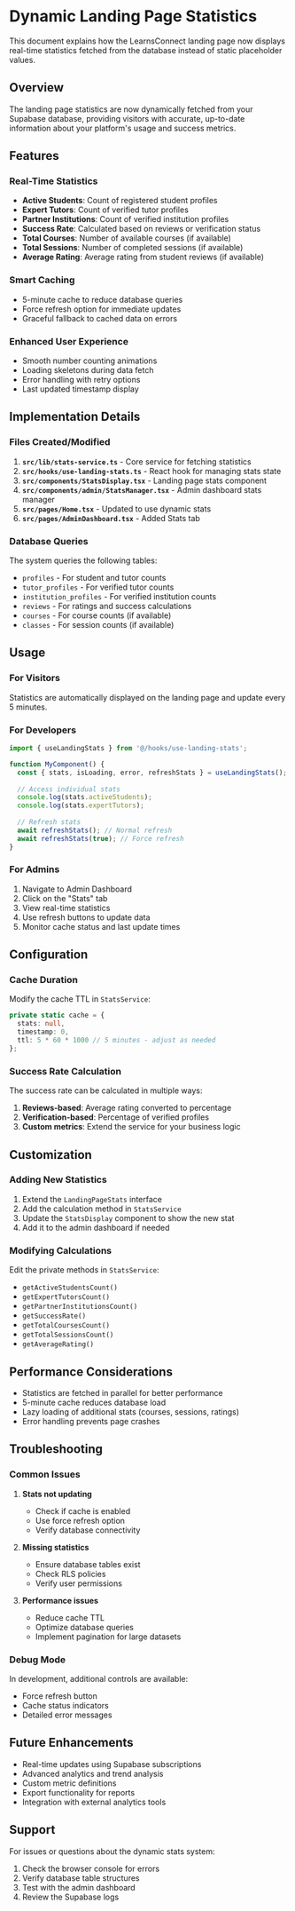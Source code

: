 # Dynamic Landing Page Statistics

This document explains how the LearnsConnect landing page now displays real-time statistics fetched from the database instead of static placeholder values.

## Overview

The landing page statistics are now dynamically fetched from your Supabase database, providing visitors with accurate, up-to-date information about your platform's usage and success metrics.

## Features

### Real-Time Statistics
- **Active Students**: Count of registered student profiles
- **Expert Tutors**: Count of verified tutor profiles
- **Partner Institutions**: Count of verified institution profiles
- **Success Rate**: Calculated based on reviews or verification status
- **Total Courses**: Number of available courses (if available)
- **Total Sessions**: Number of completed sessions (if available)
- **Average Rating**: Average rating from student reviews (if available)

### Smart Caching
- 5-minute cache to reduce database queries
- Force refresh option for immediate updates
- Graceful fallback to cached data on errors

### Enhanced User Experience
- Smooth number counting animations
- Loading skeletons during data fetch
- Error handling with retry options
- Last updated timestamp display

## Implementation Details

### Files Created/Modified

1. **`src/lib/stats-service.ts`** - Core service for fetching statistics
2. **`src/hooks/use-landing-stats.ts`** - React hook for managing stats state
3. **`src/components/StatsDisplay.tsx`** - Landing page stats component
4. **`src/components/admin/StatsManager.tsx`** - Admin dashboard stats manager
5. **`src/pages/Home.tsx`** - Updated to use dynamic stats
6. **`src/pages/AdminDashboard.tsx`** - Added Stats tab

### Database Queries

The system queries the following tables:
- `profiles` - For student and tutor counts
- `tutor_profiles` - For verified tutor counts
- `institution_profiles` - For verified institution counts
- `reviews` - For ratings and success calculations
- `courses` - For course counts (if available)
- `classes` - For session counts (if available)

## Usage

### For Visitors
Statistics are automatically displayed on the landing page and update every 5 minutes.

### For Developers
```typescript
import { useLandingStats } from '@/hooks/use-landing-stats';

function MyComponent() {
  const { stats, isLoading, error, refreshStats } = useLandingStats();
  
  // Access individual stats
  console.log(stats.activeStudents);
  console.log(stats.expertTutors);
  
  // Refresh stats
  await refreshStats(); // Normal refresh
  await refreshStats(true); // Force refresh
}
```

### For Admins
1. Navigate to Admin Dashboard
2. Click on the "Stats" tab
3. View real-time statistics
4. Use refresh buttons to update data
5. Monitor cache status and last update times

## Configuration

### Cache Duration
Modify the cache TTL in `StatsService`:
```typescript
private static cache = {
  stats: null,
  timestamp: 0,
  ttl: 5 * 60 * 1000 // 5 minutes - adjust as needed
};
```

### Success Rate Calculation
The success rate can be calculated in multiple ways:
1. **Reviews-based**: Average rating converted to percentage
2. **Verification-based**: Percentage of verified profiles
3. **Custom metrics**: Extend the service for your business logic

## Customization

### Adding New Statistics
1. Extend the `LandingPageStats` interface
2. Add the calculation method in `StatsService`
3. Update the `StatsDisplay` component to show the new stat
4. Add it to the admin dashboard if needed

### Modifying Calculations
Edit the private methods in `StatsService`:
- `getActiveStudentsCount()`
- `getExpertTutorsCount()`
- `getPartnerInstitutionsCount()`
- `getSuccessRate()`
- `getTotalCoursesCount()`
- `getTotalSessionsCount()`
- `getAverageRating()`

## Performance Considerations

- Statistics are fetched in parallel for better performance
- 5-minute cache reduces database load
- Lazy loading of additional stats (courses, sessions, ratings)
- Error handling prevents page crashes

## Troubleshooting

### Common Issues

1. **Stats not updating**
   - Check if cache is enabled
   - Use force refresh option
   - Verify database connectivity

2. **Missing statistics**
   - Ensure database tables exist
   - Check RLS policies
   - Verify user permissions

3. **Performance issues**
   - Reduce cache TTL
   - Optimize database queries
   - Implement pagination for large datasets

### Debug Mode
In development, additional controls are available:
- Force refresh button
- Cache status indicators
- Detailed error messages

## Future Enhancements

- Real-time updates using Supabase subscriptions
- Advanced analytics and trend analysis
- Custom metric definitions
- Export functionality for reports
- Integration with external analytics tools

## Support

For issues or questions about the dynamic stats system:
1. Check the browser console for errors
2. Verify database table structures
3. Test with the admin dashboard
4. Review the Supabase logs
